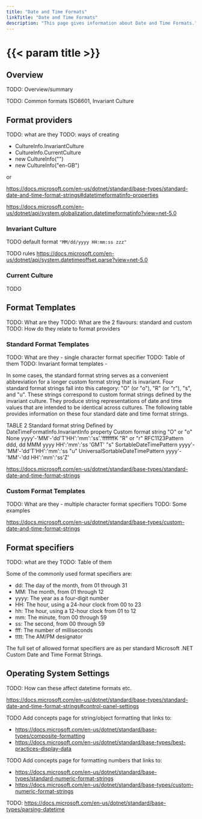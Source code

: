 ```yaml
---
title: "Date and Time Formats"
linkTitle: "Date and Time Formats"
description: "This page gives information about Date and Time Formats."
---
```


# {{< param title >}}

## Overview

TODO: Overview/summary

TODO: Common formats ISO8601, Invariant Culture

## Format providers

TODO: what are they
TODO: ways of creating

* CultureInfo.InvariantCulture
* CultureInfo.CurrentCulture
* new CultureInfo("")
* new CultureInfo("en-GB")

or

https://docs.microsoft.com/en-us/dotnet/standard/base-types/standard-date-and-time-format-strings#datetimeformatinfo-properties 

https://docs.microsoft.com/en-us/dotnet/api/system.globalization.datetimeformatinfo?view=net-5.0

### Invariant Culture

TODO default format `"MM/dd/yyyy HH:mm:ss zzz"`

TODO rules https://docs.microsoft.com/en-us/dotnet/api/system.datetimeoffset.parse?view=net-5.0

### Current Culture

TODO


## Format Templates

TODO: What are they
TODO: What are the 2 flavours: standard and custom
TODO: How do they relate to format providers

### Standard Format Templates

TODO: What are they - single character format specifier
TODO: Table of them
TODO: Invariant format templates - 

In some cases, the standard format string serves as a convenient abbreviation for a longer custom format string that is invariant. Four standard format strings fall into this category: "O" (or "o"), "R" (or "r"), "s", and "u". These strings correspond to custom format strings defined by the invariant culture. They produce string representations of date and time values that are intended to be identical across cultures. The following table provides information on these four standard date and time format strings.

TABLE 2
Standard format string	Defined by DateTimeFormatInfo.InvariantInfo property	Custom format string
"O" or "o"	None	yyyy'-'MM'-'dd'T'HH':'mm':'ss'.'fffffffK
"R" or "r"	RFC1123Pattern	ddd, dd MMM yyyy HH':'mm':'ss 'GMT'
"s"	SortableDateTimePattern	yyyy'-'MM'-'dd'T'HH':'mm':'ss
"u"	UniversalSortableDateTimePattern	yyyy'-'MM'-'dd HH':'mm':'ss'Z'

https://docs.microsoft.com/en-us/dotnet/standard/base-types/standard-date-and-time-format-strings

### Custom Format Templates

TODO: What are they - multiple character format specifiers
TODO: Some examples

https://docs.microsoft.com/en-us/dotnet/standard/base-types/custom-date-and-time-format-strings

## Format specifiers

TODO: what are they
TODO: Table of them

Some of the commonly used format specifiers are:

* dd: The day of the month, from 01 through 31
* MM: The month, from 01 through 12
* yyyy: The year as a four-digit number
* HH: The hour, using a 24-hour clock from 00 to 23
* hh: The hour, using a 12-hour clock from 01 to 12
* mm: The minute, from 00 through 59
* ss: The second, from 00 through 59
* fff: The number of milliseconds
* tttt: The AM/PM designator

The full set of allowed format specifiers are as per standard Microsoft .NET Custom Date and Time Format Strings.

## Operating System Settings

TODO: How can these affect datetime formats etc.

https://docs.microsoft.com/en-us/dotnet/standard/base-types/standard-date-and-time-format-strings#control-panel-settings






TODO Add concepts page for string/object formatting that links to:

* https://docs.microsoft.com/en-us/dotnet/standard/base-types/composite-formatting 
* https://docs.microsoft.com/en-us/dotnet/standard/base-types/best-practices-display-data

TODO Add concepts page for formatting numbers that links to:

* https://docs.microsoft.com/en-us/dotnet/standard/base-types/standard-numeric-format-strings 
* https://docs.microsoft.com/en-us/dotnet/standard/base-types/custom-numeric-format-strings

TODO: https://docs.microsoft.com/en-us/dotnet/standard/base-types/parsing-datetime